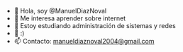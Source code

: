- 👋 Hola, soy @ManuelDiazNoval
- 👀 Me interesa aprender sobre internet
- 🌱 Estoy estudiando administración de sistemas y redes
- 💞️ :)
- 📫 Contacto: manueldiaznoval2004@gmail.com

<!---
ManuelDiazNoval/ManuelDiazNoval is a ✨ special ✨ repository because its `README.md` (this file) appears on your GitHub profile.
You can click the Preview link to take a look at your changes.
--->
